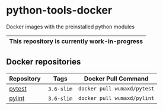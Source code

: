 # python-tools-docker
Docker images with the preinstalled python modules

| This repository is currently work-in-progress |
| --------------------------------------------- |

## Docker repositories

| Repository | Tags | Docker Pull Command |
| ---------- | ---- | ------------------- |
| [pytest](https://hub.docker.com/r/wumaxd/pytest) | `3.6-slim` | `docker pull wumaxd/pytest` |
| [pylint](https://hub.docker.com/r/wumaxd/pylint) | `3.6-slim` | `docker pull wumaxd/pylint` |
